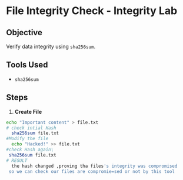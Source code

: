 # File Integrity Check - Integrity Lab

## Objective
Verify data integrity using `sha256sum`.

## Tools Used
- `sha256sum`

## Steps

1. **Create File**
```bash
echo "Important content" > file.txt
# check intial Hash 
  sha256sum file.txt
#Modify the file
  echo "Hacked!" >> file.txt
#check Hash again\
 sha256sum file.txt
# RESULT 
  the hash changed ,proving tha files's integrity was compromised
 so we can check our files are compromie=sed or not by this tool
